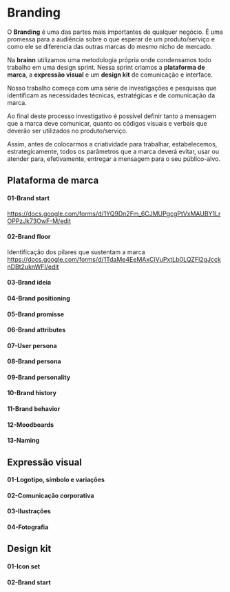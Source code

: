 # Branding

O **Branding** é uma das partes mais importantes de qualquer negócio.
É uma promessa para a audiência sobre o que esperar de um produto/serviço e como ele se diferencia das outras marcas do mesmo nicho de mercado.

Na **brainn** utilizamos uma metodologia própria onde condensamos todo trabalho em uma design sprint. Nessa sprint criamos a **plataforma de marca**, a **expressão visual** e um **design kit** de comunicação e interface.

Nosso trabalho começa com uma série de investigações e pesquisas que identificam as necessidades técnicas, estratégicas e de comunicação da marca.

Ao final deste processo investigativo é possível definir tanto a mensagem que a marca deve comunicar, quanto os códigos visuais e verbais que deverão ser utilizados no produto/serviço. 

Assim, antes de colocarmos a criatividade para trabalhar, estabelecemos, estrategicamente, todos os parâmetros que a marca deverá evitar, usar ou atender para, efetivamente, entregar a mensagem para o seu público-alvo.

## Plataforma de marca
#### 01-Brand start
https://docs.google.com/forms/d/1YQ9Dn2Fm_6CJMUPgcgPtVxMAUBY1LrOPPzJk73OwF-M/edit

#### 02-Brand floor
Identificação dos pilares que sustentam a marca
https://docs.google.com/forms/d/1TdaMe4EeMAxCiVuPxtLb0LQZFl2gJccknDBt2uknWFI/edit

#### 03-Brand ideia
#### 04-Brand positioning
#### 05-Brand promisse
#### 06-Brand attributes
#### 07-User persona
#### 08-Brand persona
#### 09-Brand personality
#### 10-Brand history
#### 11-Brand behavior
#### 12-Moodboards
#### 13-Naming

## Expressão visual
#### 01-Logotipo, símbolo e variações
#### 02-Comunicação corporativa
#### 03-Ilustrações
#### 04-Fotografia

## Design kit
#### 01-Icon set
#### 02-Brand start
